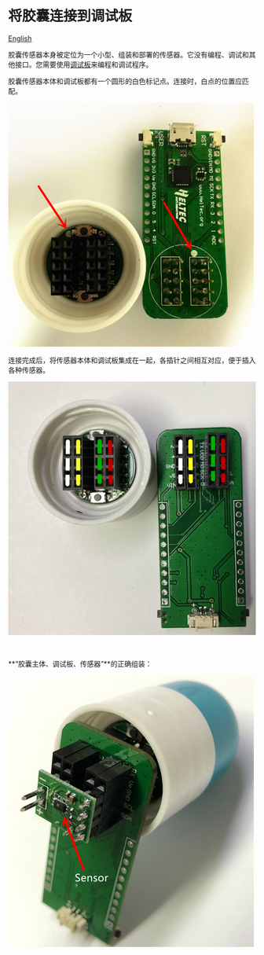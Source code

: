 # 将胶囊连接到调试板
[English](https://heltec-automation-docs.readthedocs.io/en/latest/cubecell/capsule-sensor/htcc-ac01/connect_capsule_to_debugger.html)

胶囊传感器本身被定位为一个小型、组装和部署的传感器。它没有编程、调试和其他接口。您需要使用[调试板](https://heltec.org/product/cubecell-capsule-Debug)来编程和调试程序。

胶囊传感器本体和调试板都有一个圆形的白色标记点。连接时，白点的位置应匹配。

![](img/connect_capsule_to_debugger/01.png)

连接完成后，将传感器本体和调试板集成在一起，各插针之间相互对应，便于插入各种传感器。

![](img/connect_capsule_to_debugger/02.png)

&nbsp;

**“胶囊主体、调试板、传感器”**的正确组装：

![](img/connect_capsule_to_debugger/03.png)


